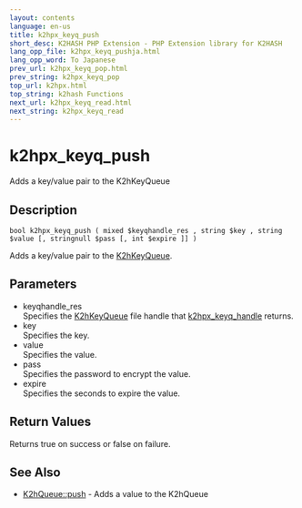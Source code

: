 ```yaml
---
layout: contents
language: en-us
title: k2hpx_keyq_push
short_desc: K2HASH PHP Extension - PHP Extension library for K2HASH
lang_opp_file: k2hpx_keyq_pushja.html
lang_opp_word: To Japanese
prev_url: k2hpx_keyq_pop.html
prev_string: k2hpx_keyq_pop
top_url: k2hpx.html
top_string: k2hash Functions
next_url: k2hpx_keyq_read.html
next_string: k2hpx_keyq_read
---
```


# k2hpx_keyq_push
Adds a key/value pair to the K2hKeyQueue

## Description
```
bool k2hpx_keyq_push ( mixed $keyqhandle_res , string $key , string $value [, stringnull $pass [, int $expire ]] )
```
Adds a key/value pair to the [K2hKeyQueue](k2hkq_class.html). 

## Parameters
- keyqhandle_res  
Specifies the [K2hKeyQueue](k2hkq_class.html) file handle that [k2hpx_keyq_handle](k2hpx_keyq_handle.html) returns.
- key  
Specifies the key.
- value  
Specifies the value.
- pass  
Specifies the password to encrypt the value.
- expire  
Specifies the seconds to expire the value.

## Return Values
Returns true on success or false on failure. 

## See Also
- [K2hQueue::push](k2hq_push.html) - Adds a value to the K2hQueue
